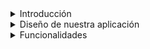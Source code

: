 <details>
  <summary>Introducción</summary>
  Ofrecemos un servicio de chat especializado en cybserguridad donde los usuarios que se loguean a la plataforma puedan consultar dudas a especialistas
  Proporcionar soluciones o una cierta inmediatez en las soluciones a problemas de ciberseguridad a usuarios y pequeñas empresas
</details>


<details>
<summary>Diseño de nuestra aplicación</summary>
Por hacer


## Mockup
Por hacer









## Gamma de colores + Logo
Por hacer
</details>


<details>
<summary>Funcionalidades</summary>
Funcionalidades que vamos a implementar:
  - Funcionalidades de Registro e inicio de sesión.(Víctor)
  - Que los usuarios puedan tener contactos o conversación con técnicos informáticos.(Hugo)
  - Los usuarios pueden crear una tabla de técnicos informáticos. (Víctor)
  - Docker
  - FW
  - Backups (script)

Seguridad (ne función de vuestro proyecto):
- MySQL (crear más de un usuario, securizar la DB, triggers)
- Protección de código fuente
- toda la parte de monitorización y seguridad que vais a implementar
</details>



